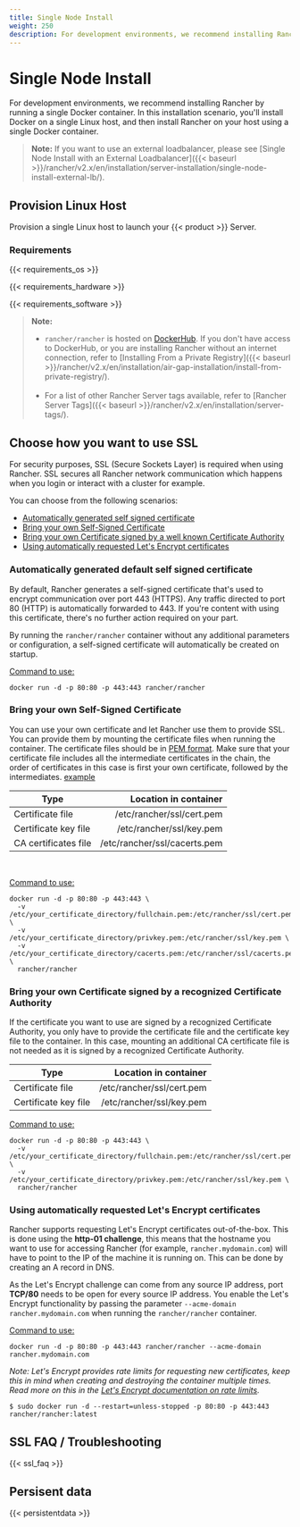 ```yaml
---
title: Single Node Install
weight: 250
description: For development environments, we recommend installing Rancher by deploying a single Docker container.
---
```



# Single Node Install

For development environments, we recommend installing Rancher by running a single Docker container. In this installation scenario, you'll install Docker on a single Linux host, and then install Rancher on your host using a single Docker container.

>**Note:**
> If you want to use an external loadbalancer, please see [Single Node Install with an External Loadbalancer]({{< baseurl >}}/rancher/v2.x/en/installation/server-installation/single-node-install-external-lb/).

## Provision Linux Host

Provision a single Linux host to launch your {{< product >}} Server.

### Requirements

{{< requirements_os >}}

{{< requirements_hardware >}}

{{< requirements_software >}}

>**Note:**
>- `rancher/rancher` is hosted on [DockerHub](https://hub.docker.com/r/rancher/rancher/tags/). If you don't have access to DockerHub, or you are installing Rancher without an internet connection, refer to [Installing From a Private Registry]({{< baseurl >}}/rancher/v2.x/en/installation/air-gap-installation/install-from-private-registry/).<br/><br/>
>- For a list of other Rancher Server tags available, refer to [Rancher Server Tags]({{< baseurl >}}/rancher/v2.x/en/installation/server-tags/).

## Choose how you want to use SSL

For security purposes, SSL (Secure Sockets Layer) is required when using Rancher. SSL secures all Rancher network communication which happens when you login or interact with a cluster for example.

You can choose from the following scenarios:

* [Automatically generated self signed certificate](#automatically-generated-default-self-signed-certificate)
* [Bring your own Self-Signed Certificate](#bring-your-own-self-signed-certificate)
* [Bring your own Certificate signed by a well known Certificate Authority](#bring-your-own-certificate-signed-by-a-recognized-certificate-authority)
* [Using automatically requested Let's Encrypt certificates](#using-automatically-requested-let-s-encrypt-certificates)

### Automatically generated default self signed certificate

By default, Rancher generates a self-signed certificate that's used to encrypt communication over port 443 (HTTPS). Any traffic directed to port 80 (HTTP) is automatically forwarded to 443. If you're content with using this certificate, there's no further action required on your part.

By running the `rancher/rancher` container without any additional parameters or configuration, a self-signed certificate will automatically be created on startup.

<u>Command to use:</u>

```
docker run -d -p 80:80 -p 443:443 rancher/rancher
```

### Bring your own Self-Signed Certificate

You can use your own certificate and let Rancher use them to provide SSL. You can provide them by mounting the certificate files when running the container. The certificate files should be in [PEM format](#ssl-faq-troubleshooting). Make sure that your certificate file includes all the intermediate certificates in the chain, the order of certificates in this case is first your own certificate, followed by the intermediates. [example](#ssl-faq-troubleshooting)

| Type                         |        Location in container |
| ---------------------------- | ---------------------------: |
| Certificate file             |    /etc/rancher/ssl/cert.pem |
| Certificate key file         |     /etc/rancher/ssl/key.pem |
| CA certificates file         | /etc/rancher/ssl/cacerts.pem |
<br/>

<u>Command to use:</u>
```
docker run -d -p 80:80 -p 443:443 \
  -v /etc/your_certificate_directory/fullchain.pem:/etc/rancher/ssl/cert.pem \
  -v /etc/your_certificate_directory/privkey.pem:/etc/rancher/ssl/key.pem \
  -v /etc/your_certificate_directory/cacerts.pem:/etc/rancher/ssl/cacerts.pem \
  rancher/rancher
```

### Bring your own Certificate signed by a recognized Certificate Authority

If the certificate you want to use are signed by a recognized Certificate Authority, you only have to provide the certificate file and the certificate key file to the container. In this case, mounting an additional CA certificate file is not needed as it is signed by a recognized Certificate Authority.

| Type                         |        Location in container |
| ---------------------------- | ---------------------------: |
| Certificate file             |    /etc/rancher/ssl/cert.pem |
| Certificate key file         |     /etc/rancher/ssl/key.pem |

<u>Command to use:</u>

```
docker run -d -p 80:80 -p 443:443 \
  -v /etc/your_certificate_directory/fullchain.pem:/etc/rancher/ssl/cert.pem \
  -v /etc/your_certificate_directory/privkey.pem:/etc/rancher/ssl/key.pem \
  rancher/rancher
```

### Using automatically requested Let's Encrypt certificates

Rancher supports requesting Let's Encrypt certificates out-of-the-box. This is done using the **http-01 challenge**, this means that the hostname you want to use for accessing Rancher (for example, `rancher.mydomain.com`) will have to point to the IP of the machine it is running on. This can be done by creating an A record in DNS.

As the Let's Encrypt challenge can come from any source IP address, port **TCP/80** needs to be open for every source IP address. You enable the Let's Encrypt functionality by passing the parameter `--acme-domain rancher.mydomain.com` when running the `rancher/rancher` container.

<u>Command to use:</u>

```
docker run -d -p 80:80 -p 443:443 rancher/rancher --acme-domain rancher.mydomain.com
```


*Note: Let's Encrypt provides rate limits for requesting new certificates, keep this in mind when creating and destroying the container multiple times. Read more on this in the [Let's Encrypt documentation on rate limits](https://letsencrypt.org/docs/rate-limits/).*

```
$ sudo docker run -d --restart=unless-stopped -p 80:80 -p 443:443 rancher/rancher:latest
```

## SSL FAQ / Troubleshooting

{{< ssl_faq >}}



## Persisent data

{{< persistentdata >}}

